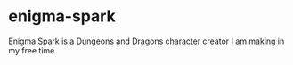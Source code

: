 # enigma-spark
 Enigma Spark is a Dungeons and Dragons character creator I am making in my free time.
